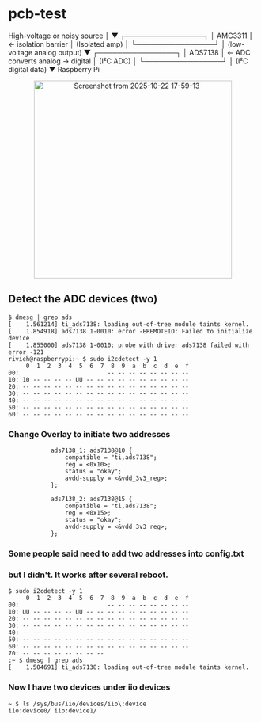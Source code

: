 # pcb-test


High-voltage or noisy source
       │
       ▼
 ┌────────────────┐
 │   AMC3311      │   ← isolation barrier
 │ (Isolated amp) │
 └────────────────┘
       │ (low-voltage analog output)
       ▼
 ┌────────────────┐
 │   ADS7138      │   ← ADC converts analog → digital
 │ (I²C ADC)      │
 └────────────────┘
       │ (I²C digital data)
       ▼
 Raspberry Pi
<p align = "center">
    <img width="400" alt="Screenshot from 2025-10-22 17-59-13" src="https://github.com/user-attachments/assets/42708524-bab2-490e-be04-f5f5fbb0c32a" />
</ p>


## Detect the ADC devices (two)

```
$ dmesg | grep ads
[    1.561214] ti_ads7138: loading out-of-tree module taints kernel.
[    1.854918] ads7138 1-0010: error -EREMOTEIO: Failed to initialize device
[    1.855000] ads7138 1-0010: probe with driver ads7138 failed with error -121
rivieh@raspberrypi:~ $ sudo i2cdetect -y 1
     0  1  2  3  4  5  6  7  8  9  a  b  c  d  e  f
00:                         -- -- -- -- -- -- -- -- 
10: 10 -- -- -- -- UU -- -- -- -- -- -- -- -- -- -- 
20: -- -- -- -- -- -- -- -- -- -- -- -- -- -- -- -- 
30: -- -- -- -- -- -- -- -- -- -- -- -- -- -- -- -- 
40: -- -- -- -- -- -- -- -- -- -- -- -- -- -- -- -- 
50: -- -- -- -- -- -- -- -- -- -- -- -- -- -- -- -- 
60: -- -- -- -- -- -- -- -- -- -- -- -- -- -- -- -- 
```

### Change Overlay to initiate two addresses 

```
            ads7138_1: ads7138@10 {
                compatible = "ti,ads7138";
                reg = <0x10>;
                status = "okay";
                avdd-supply = <&vdd_3v3_reg>;
            };

            ads7138_2: ads7138@15 {
                compatible = "ti,ads7138";
                reg = <0x15>;
                status = "okay";
                avdd-supply = <&vdd_3v3_reg>;
            };

```
### Some people said need to add two addresses into config.txt
### but I didn't. It works after several reboot.

```
$ sudo i2cdetect -y 1
     0  1  2  3  4  5  6  7  8  9  a  b  c  d  e  f
00:                         -- -- -- -- -- -- -- -- 
10: UU -- -- -- -- UU -- -- -- -- -- -- -- -- -- -- 
20: -- -- -- -- -- -- -- -- -- -- -- -- -- -- -- -- 
30: -- -- -- -- -- -- -- -- -- -- -- -- -- -- -- -- 
40: -- -- -- -- -- -- -- -- -- -- -- -- -- -- -- -- 
50: -- -- -- -- -- -- -- -- -- -- -- -- -- -- -- -- 
60: -- -- -- -- -- -- -- -- -- -- -- -- -- -- -- -- 
70: -- -- -- -- -- -- -- --                         
:~ $ dmesg | grep ads
[    1.504691] ti_ads7138: loading out-of-tree module taints kernel.
```

### Now I have two devices under iio devices
```
~ $ ls /sys/bus/iio/devices/iio\:device
iio:device0/ iio:device1/ 
```


